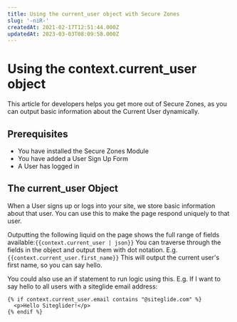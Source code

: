 ```yaml
---
title: Using the current_user object with Secure Zones
slug: '-niR-'
createdAt: 2021-02-17T12:51:44.000Z
updatedAt: 2023-03-03T08:09:58.000Z
---
```


# Using the context.current\_user object

This article for developers helps you get more out of Secure Zones, as you can output basic information about the Current User dynamically.

## Prerequisites

* You have installed the Secure Zones Module
* You have added a User Sign Up Form
* A User has logged in

## The current\_user Object

When a User signs up or logs into your site, we store basic information about that user. You can use this to make the page respond uniquely to that user.

Outputting the following liquid on the page shows the full range of fields available:`{{context.current_user | json}}` You can traverse through the fields in the object and output them with dot notation. E.g. `{{context.current_user.first_name}}` This will output the current user's first name, so you can say hello.

You could also use an if statement to run logic using this. E.g. If I want to say hello to all users with a siteglide email address:

```liquid
{% if context.current_user.email contains "@siteglide.com" %}
  <p>Hello Siteglider!</p>
{% endif %}
```
